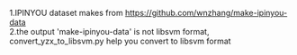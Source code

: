 1.IPINYOU dataset makes from https://github.com/wnzhang/make-ipinyou-data  
2.the output 'make-ipinyou-data' is not libsvm format, convert_yzx_to_libsvm.py help you convert to libsvm format  
 
